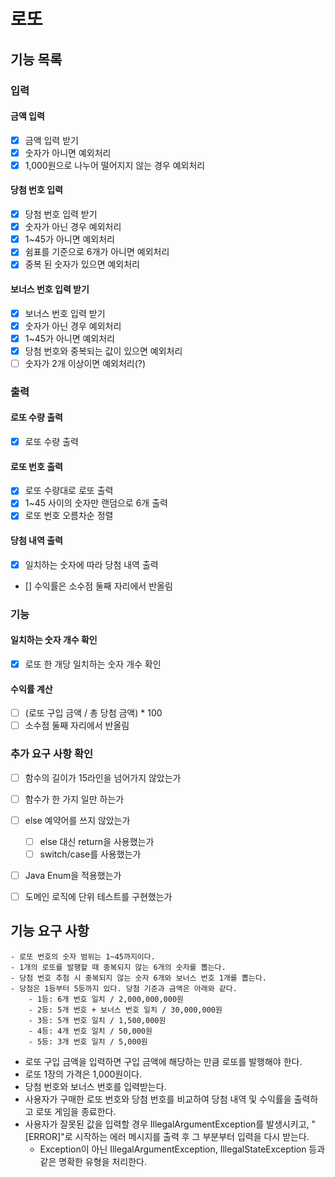 # 로또

## 기능 목록

### 입력
#### 금액 입력 
- [X] 금액 입력 받기
- [X] 숫자가 아니면 예외처리
- [X] 1,000원으로 나누어 떨어지지 않는 경우 예외처리

#### 당첨 번호 입력
- [X] 당첨 번호 입력 받기
- [X] 숫자가 아닌 경우 예외처리
- [X] 1~45가 아니면 예외처리
- [X] 쉼표를 기준으로 6개가 아니면 예외처리
- [X] 중복 된 숫자가 있으면 예외처리

#### 보너스 번호 입력 받기
- [X] 보너스 번호 입력 받기
- [X] 숫자가 아닌 경우 예외처리
- [X] 1~45가 아니면 예외처리
- [X] 당첨 번호와 중복되는 값이 있으면 예외처리
- [ ] 숫자가 2개 이상이면 예외처리(?)

### 출력
#### 로또 수량 출력
- [X] 로또 수량 출력
#### 로또 번호 출력
- [X] 로또 수량대로 로또 출력
- [X] 1~45 사이의 숫자만 랜덤으로 6개 출력
- [X] 로또 번호 오름차순 정렬
#### 당첨 내역 출력
- [X] 일치하는 숫자에 따라 당첨 내역 출력
- [] 수익률은 소수점 둘째 자리에서 반올림

### 기능
#### 일치하는 숫자 개수 확인
- [X] 로또 한 개당 일치하는 숫자 개수 확인
#### 수익률 계산
- [ ] (로또 구입 금액 / 총 당첨 금액) * 100
- [ ] 소수점 둘째 자리에서 반올림

### 추가 요구 사항 확인
- [ ] 함수의 길이가 15라인을 넘어가지 않았는가
- [ ] 함수가 한 가지 일만 하는가
- [ ] else 예약어를 쓰지 않았는가
  - [ ] else 대신 return을 사용했는가
  - [ ] switch/case를 사용했는가
- [ ] Java Enum을 적용했는가
- [ ] 도메인 로직에 단위 테스트를 구현했는가


## 기능 요구 사항
```
- 로또 번호의 숫자 범위는 1~45까지이다.
- 1개의 로또를 발행할 때 중복되지 않는 6개의 숫자를 뽑는다.
- 당첨 번호 추첨 시 중복되지 않는 숫자 6개와 보너스 번호 1개를 뽑는다.
- 당첨은 1등부터 5등까지 있다. 당첨 기준과 금액은 아래와 같다.
    - 1등: 6개 번호 일치 / 2,000,000,000원
    - 2등: 5개 번호 + 보너스 번호 일치 / 30,000,000원
    - 3등: 5개 번호 일치 / 1,500,000원
    - 4등: 4개 번호 일치 / 50,000원
    - 5등: 3개 번호 일치 / 5,000원
```
* 로또 구입 금액을 입력하면 구입 금액에 해당하는 만큼 로또를 발행해야 한다.
* 로또 1장의 가격은 1,000원이다.
* 당첨 번호와 보너스 번호를 입력받는다.
* 사용자가 구매한 로또 번호와 당첨 번호를 비교하여 당첨 내역 및 수익률을 출력하고 로또 게임을 종료한다.
* 사용자가 잘못된 값을 입력할 경우 IllegalArgumentException를 발생시키고, "[ERROR]"로 시작하는 에러 메시지를 출력 후 그 부분부터 입력을 다시 받는다.
  * Exception이 아닌 IllegalArgumentException, IllegalStateException 등과 같은 명확한 유형을 처리한다.